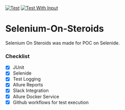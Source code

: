 [![Test](https://github.com/heyrmi/Selenium-On-Steroids/actions/workflows/test.yml/badge.svg?branch=main)](https://github.com/heyrmi/Selenium-On-Steroids/actions/workflows/test.yml)
[![Test With Input](https://github.com/heyrmi/Selenium-On-Steroids/actions/workflows/testwithinputs.yml/badge.svg?branch=main)](https://github.com/heyrmi/Selenium-On-Steroids/actions/workflows/testwithinputs.yml)

# Selenium-On-Steroids

Selenium On Steroids was made for POC on Selenide.

### Checklist

- [x] JUnit
- [x] Selenide
- [x] Test Logging
- [x] Allure Reports
- [x] Slack Integration
- [x] Allure Docker Service
- [x] Github workflows for test execution

